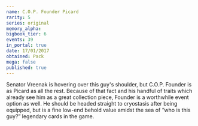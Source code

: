 ```yaml
---
name: C.O.P. Founder Picard
rarity: 5
series: original
memory_alpha:
bigbook_tier: 6
events: 39
in_portal: true
date: 17/01/2017
obtained: Pack
mega: false
published: true
---
```


Senator Vreenak is hovering over this guy's shoulder, but C.O.P. Founder is as Picard as all the rest. Because of that fact and his handful of traits which already see him as a great collection piece, Founder is a worthwhile event option as well. He should be headed straight to cryostasis after being equipped, but is a fine low-end behold value amidst the sea of “who is this guy?” legendary cards in the game.
